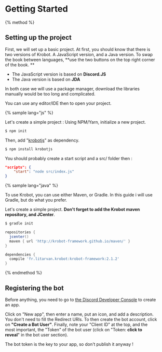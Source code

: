 # Getting Started

{% method %}  
  
## Setting up the project

First, we will set up a basic project. At first, you should know that there is two versions of Krobot. A JavaScript version, and a Java version. To swap the book between languages, **use the two buttons on the top right corner of the book.
**

 - The JavaScript version is based on **Discord.JS**
 - The Java version is based on **JDA**
 
In both case we will use a package manager, download the libraries manually would be too long and complicated.

You can use any editor/IDE then to open your project.

{% sample lang="js" %}

Let's create a simple project : Using NPM/Yarn, initialize a new project.

```bash
$ npm init
```

Then, add "[krobotjs](https://www.npmjs.com/package/krobotjs "Krobot NPM package")" as dependency.

```bash
$ npm install krobotjs
```

You should probably create a start script and a src/ folder then :

```json
"scripts": {
    "start": "node src/index.js"
}
```

{% sample lang="java" %}

To use Krobot, you can use either Maven, or Gradle. In this guide i will use Gradle, but do what you prefer.

Let's create a simple project.  **Don't forget to add the Krobot maven repository, and JCenter**.

```bash
$ gradle init
```
```groovy
repositories {
  jcenter()  
  maven { url 'http://krobot-framework.github.io/maven/' }
}

dependencies {
  compile 'fr.litarvan.krobot:krobot-framework:2.1.2'
}
```

{% endmethod %}

## Registering the bot

Before anything, you need to go to [the Discord Developer Console](https://discordapp.com/developers/applications/me "Discord developer apps") to create an app.

Click on "New app", then enter a name, put an icon, and add a description. You don't need to fill the Redirect URIs. To then create the bot account, click on **"Create a Bot User"**. Finally, note your "Client ID" at the top, and the most important, the "Token" of the bot user (click on "Token: **click to reveal**" in the bot user section).

The bot token is the key to your app, so don't publish it anyway !

 